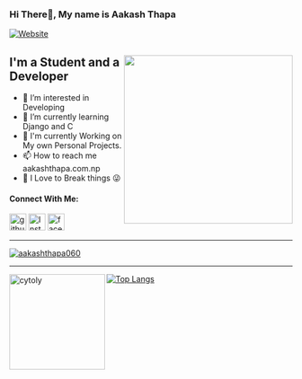 ### Hi There👋, My name is Aakash Thapa 
[![Website](https://img.shields.io/website?label=aakashthapa.com.np&style=for-the-badge&url=https%3A%2F%2Faakashthapa.com.np)](https://aakashthapa.com.np)

<div>
  <img align = "right" src ="https://media.giphy.com/media/PiQejEf31116URju4V/giphy.gif" width = "300px" >
  <p align = "left">
  <h2>I'm a Student and a Developer </h2>
  <ul>
    <li>👀 I’m interested in Developing</li>
    <li>🌱 I’m currently learning Django and C</li>
    <li>🧐 I'm currently Working on My own Personal Projects.</li>
    <li>📫 How to reach me aakashthapa.com.np</li>
    <li>🤯 I Love to Break things 😜</li>
  </ul>
  </p>
  
</div>


#### Connect With Me:
<a href="https://github.com/aakashthapa060/"><img width = "30px" alt = "github" src="https://img-premium.flaticon.com/png/512/2111/2111292.png?token=exp=1621676057~hmac=5f0a8c524ffd63bdde6a281a9cf284a7"></a>
<a href="https://www.instagram.com/aa_ku_ttp/"><img width = "30px" alt = "Instagram" src="https://img-premium.flaticon.com/png/512/2111/2111336.png?token=exp=1621676419~hmac=53a8a60bae498c68122bbb494bc68d86"></a>
<a href="https://www.facebook.com/AaKuTtp/"><img width = "30px" alt = "facebook" src="https://image.flaticon.com/icons/png/512/2111/2111275.png"></a>

---
<p align="left"> <a href="https://github.com/ryo-ma/github-profile-trophy"><img src="https://github-profile-trophy.vercel.app/?username=aakashthapa060&theme=onedark&margin-w=15&margin-h=15&column=7" alt="aakashthapa060" /></a> </p>

---
<div>
<img height="170" align="left" src="https://github-readme-stats.vercel.app/api?username=aakashthapa060&show_icons=true&theme=radical" alt="cytoly" />

[![Top Langs](https://github-readme-stats.vercel.app/api/top-langs/?username=aakashthapa060&layout=compact&theme=radical&hide=html)](https://github.com/aakashthapa060/github-readme-stats)	

</div>

